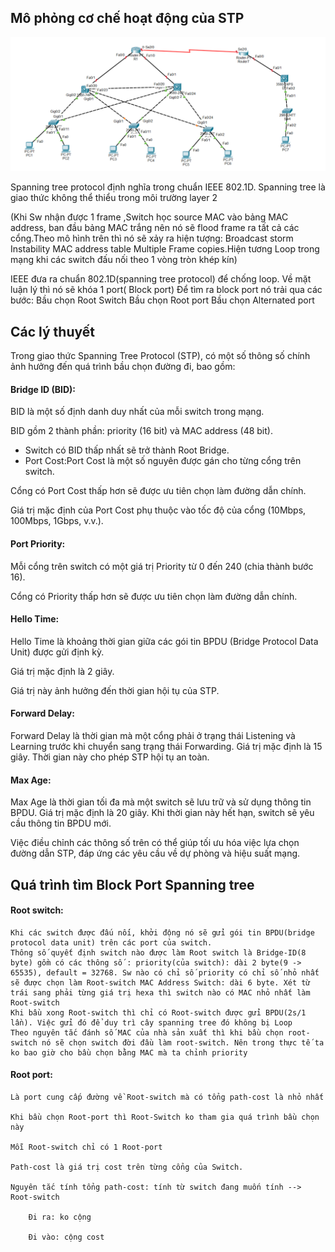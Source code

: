 ## Mô phỏng cơ chế hoạt động của STP

  <img src="Basicnetworkimages/92.png">

  Spanning tree protocol định nghĩa trong chuẩn IEEE 802.1D. Spanning tree là giao thức không thể thiểu trong môi trường layer 2

  (Khi Sw nhận được 1 frame ,Switch học source MAC vào bảng MAC address, ban đầu bảng MAC trắng nên nó sẽ flood frame ra tất cả các cổng.Theo mô hình trên thì nó sẽ xảy ra hiện tượng: Broadcast storm Instability MAC address table Multiple Frame copies.Hiện tương Loop trong mạng khi các switch đấu nối theo 1 vòng tròn khép kín)

  IEEE đưa ra chuẩn 802.1D(spanning tree protocol) để chống loop. Về mặt luận lý thì nó sẽ khóa 1 port( Block port)
  Để tìm ra block port nó trải qua các bước: Bầu chọn Root Switch Bầu chọn Root port Bầu chọn Alternated port

## Các lý thuyết

  Trong giao thức Spanning Tree Protocol (STP), có một số thông số chính ảnh hưởng đến quá trình bầu chọn đường đi, bao gồm:

#### Bridge ID (BID):

  BID là một số định danh duy nhất của mỗi switch trong mạng.

  BID gồm 2 thành phần: priority (16 bit) và MAC address (48 bit).

  + Switch có BID thấp nhất sẽ trở thành Root Bridge.
  + Port Cost:Port Cost là một số nguyên được gán cho từng cổng trên switch.

  Cổng có Port Cost thấp hơn sẽ được ưu tiên chọn làm đường dẫn chính.

  Giá trị mặc định của Port Cost phụ thuộc vào tốc độ của cổng (10Mbps, 100Mbps, 1Gbps, v.v.).

#### Port Priority:

  Mỗi cổng trên switch có một giá trị Priority từ 0 đến 240 (chia thành bước 16).

  Cổng có Priority thấp hơn sẽ được ưu tiên chọn làm đường dẫn chính.

#### Hello Time:

  Hello Time là khoảng thời gian giữa các gói tin BPDU (Bridge Protocol Data Unit) được gửi định kỳ.

  Giá trị mặc định là 2 giây.

  Giá trị này ảnh hưởng đến thời gian hội tụ của STP.

#### Forward Delay:

  Forward Delay là thời gian mà một cổng phải ở trạng thái Listening và Learning trước khi chuyển sang trạng thái Forwarding.
  Giá trị mặc định là 15 giây.
  Thời gian này cho phép STP hội tụ an toàn.

#### Max Age:
  Max Age là thời gian tối đa mà một switch sẽ lưu trữ và sử dụng thông tin BPDU.
  Giá trị mặc định là 20 giây.
  Khi thời gian này hết hạn, switch sẽ yêu cầu thông tin BPDU mới.

Việc điều chỉnh các thông số trên có thể giúp tối ưu hóa việc lựa chọn đường dẫn STP, đáp ứng các yêu cầu về dự phòng và hiệu suất mạng.

## Quá trình tìm Block Port Spanning tree

#### Root switch:

    Khi các switch được đấu nối, khởi động nó sẽ gửi gói tin BPDU(bridge protocol data unit) trên các port của switch.
    Thông số quyết định switch nào được làm Root switch là Bridge-ID(8 byte) gồm có các thông số : priority(của switch): dài 2 byte(9 -> 65535), default = 32768. Sw nào có chỉ số priority có chỉ số nhỏ nhất sẽ được chọn làm Root-switch MAC Address Switch: dài 6 byte. Xét từ trái sang phải từng giá trị hexa thì switch nào có MAC nhỏ nhất làm Root-switch
    Khi bầu xong Root-switch thì chỉ có Root-switch được gửi BPDU(2s/1 lần). Việc gửi đó để duy trì cây spanning tree đó không bị Loop
    Theo nguyên tắc đánh số MAC của nhà sản xuất thì khi bầu chọn root-switch nó sẽ chọn switch đời đầu làm root-switch. Nên trong thực tế ta ko bao giờ cho bầu chọn bằng MAC mà ta chỉnh priority

#### Root port:

    Là port cung cấp đường về Root-switch mà có tổng path-cost là nhỏ nhất

    Khi bầu chọn Root-port thì Root-Switch ko tham gia quá trình bầu chọn này

    Mỗi Root-switch chỉ có 1 Root-port

    Path-cost là giá trị cost trên từng cổng của Switch.

    Nguyên tắc tính tổng path-cost: tính từ switch đang muốn tính --> Root-switch

        Đi ra: ko cộng

        Đi vào: cộng cost



